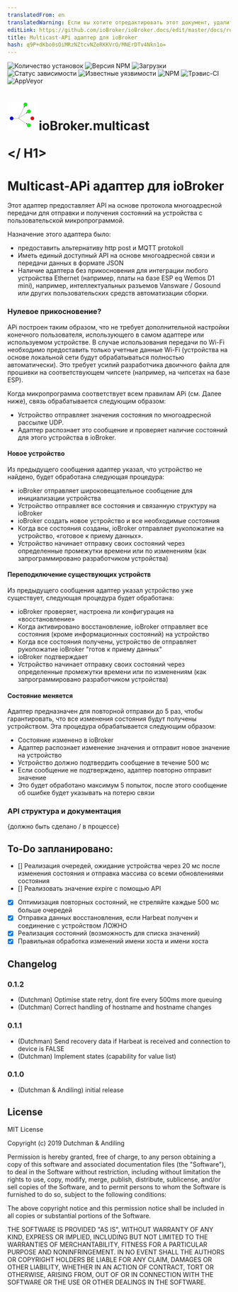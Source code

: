 ```yaml
---
translatedFrom: en
translatedWarning: Если вы хотите отредактировать этот документ, удалите поле «translationFrom», в противном случае этот документ будет снова автоматически переведен
editLink: https://github.com/ioBroker/ioBroker.docs/edit/master/docs/ru/adapterref/iobroker.multicast/README.md
title: Multicast-APi адаптер для ioBroker
hash: q9P+dKbo0sOiMRzNZtcvNZeRKKVrO/MNErDTv4Nkn1o=
---
```

![Количество установок](http://iobroker.live/badges/iobroker.multicastsvg)
![Версия NPM](http://img.shields.io/npm/v/iobroker.multicast.svg)
![Загрузки](https://img.shields.io/npm/dm/iobroker.multicast.svg)
![Статус зависимости](https://img.shields.io/david/iobroker-community-adapters/iobroker.multicast.svg)
![Известные уязвимости](https://snyk.io/test/github/iobroker-community-adapters/ioBroker.multicast/badge.svg)
![NPM](https://nodei.co/npm/iobroker.multicast.png?downloads=true)
![Трэвис-CI](http://img.shields.io/travis/iobroker-community-adapters/ioBroker.multicast/master.svg)
![AppVeyor](https://ci.appveyor.com/api/projects/status/github/iobroker-community-adapters/ioBroker.multicast?branch=master&svg=true)

<h1>

<img  src="admin/multicast.png"  width="64"/> ioBroker.multicast

</ H1>

# Multicast-APi адаптер для ioBroker
Этот адаптер предоставляет API на основе протокола многоадресной передачи для отправки и получения состояний на устройства с пользовательской микропрограммой.

Назначение этого адаптера было:

* предоставить альтернативу http post и MQTT protokoll
* Иметь единый доступный API на основе многоадресной связи и передачи данных в формате JSON
* Наличие адаптера без прикосновения для интеграции любого устройства Ethernet (например, платы на базе ESP eq Wemos D1 mini), например, интеллектуальных разъемов Vansware / Gosound или других пользовательских средств автоматизации сборки.

### Нулевое прикосновение?
APi построен таким образом, что не требует дополнительной настройки конечного пользователя, использующего в самом адаптере или используемом устройстве.
В случае использования передачи по Wi-Fi необходимо предоставить только учетные данные Wi-Fi (устройства на основе локальной сети будут обрабатываться полностью автоматически).
Это требует усилий разработчика двоичного файла для прошивки на соответствующем чипсете (например, на чипсетах на базе ESP).

Когда микропрограмма соответствует всем правилам APi (см. Далее ниже), связь обрабатывается следующим образом:

* Устройство отправляет значения состояния по многоадресной рассылке UDP.
* Адаптер распознает это сообщение и проверяет наличие состояний для этого устройства в ioBroker.

#### Новое устройство
Из предыдущего сообщения адаптер указал, что устройство не найдено, будет обработана следующая процедура:

* ioBroker отправляет широковещательное сообщение для инициализации устройства
* Устройство отправляет все состояния и связанную структуру на ioBroker
* ioBroker создать новое устройство и все необходимые состояния
* Когда все состояния созданы, ioBroker отправляет рукопожатие на устройство, «готовое к приему данных».
* Устройство начинает отправку своих состояний через определенные промежутки времени или по изменениям (как запрограммировано разработчиком устройства)

#### Переподключение существующих устройств
Из предыдущего сообщения адаптер указал устройство уже существует, следующая процедура будет обработана:

* ioBroker проверяет, настроена ли конфигурация на «восстановление»
* Когда активировано восстановление, ioBroker отправляет все состояния (кроме информационных состояний) на устройство
* Когда все состояния получены, устройство de отправляет рукопожатие ioBroker "готов к приему данных"
* ioBroker подтверждает
* Устройство начинает отправку своих состояний через определенные промежутки времени или по изменениям (как запрограммировано разработчиком устройства)

#### Состояние меняется
Адаптер предназначен для повторной отправки до 5 раз, чтобы гарантировать, что все изменения состояния будут получены устройством. Эта процедура обрабатывается следующим образом:

* Состояние изменено в ioBroker
* Адаптер распознает изменение значения и отправит новое значение на устройство
* Устройство должно подтвердить сообщение в течение 500 мс
* Если сообщение не подтверждено, адаптер повторно отправит значение
* Это будет обработано максимум 5 попыток, после этого сообщение об ошибке будет указывать на потерю связи

### API структура и документация
{должно быть сделано / в процессе}

## To-Do запланировано:
* [] Реализация очередей, ожидание устройства через 20 мс после изменения состояния и отправка массива со всеми обновлениями состояния
* [] Реализовать значение expire с помощью API
* [x] Оптимизация повторных состояний, не стреляйте каждые 500 мс больше очередей
* [x] Отправка данных восстановления, если Harbeat получен и соединение с устройством ЛОЖНО
* [x] Реализация состояний (возможность для списка значений)
* [x] Правильная обработка изменений имени хоста и имени хоста

## Changelog

### 0.1.2
* (Dutchman) Optimise state retry, dont fire every 500ms more queuing
* (Dutchman) Correct handling of hostname and hostname changes

### 0.1.1
* (Dutchman) Send recovery data if Harbeat is received and connection to device is FALSE
* (Dutchman) Implement states (capability for value list)


### 0.1.0

* (Dutchman & Andiling) initial release

## License

MIT License

Copyright (c) 2019 Dutchman & Andiling

Permission is hereby granted, free of charge, to any person obtaining a copy
of this software and associated documentation files (the "Software"), to deal
in the Software without restriction, including without limitation the rights
to use, copy, modify, merge, publish, distribute, sublicense, and/or sell
copies of the Software, and to permit persons to whom the Software is
furnished to do so, subject to the following conditions:

The above copyright notice and this permission notice shall be included in all
copies or substantial portions of the Software.

THE SOFTWARE IS PROVIDED "AS IS", WITHOUT WARRANTY OF ANY KIND, EXPRESS OR
IMPLIED, INCLUDING BUT NOT LIMITED TO THE WARRANTIES OF MERCHANTABILITY,
FITNESS FOR A PARTICULAR PURPOSE AND NONINFRINGEMENT. IN NO EVENT SHALL THE
AUTHORS OR COPYRIGHT HOLDERS BE LIABLE FOR ANY CLAIM, DAMAGES OR OTHER
LIABILITY, WHETHER IN AN ACTION OF CONTRACT, TORT OR OTHERWISE, ARISING FROM,
OUT OF OR IN CONNECTION WITH THE SOFTWARE OR THE USE OR OTHER DEALINGS IN THE
SOFTWARE.